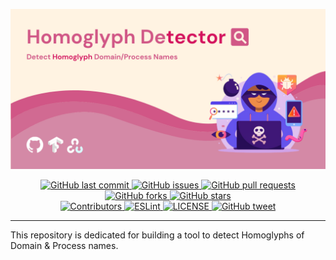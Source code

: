 <p align="center">
  <img alt="GitHub release" src="https://github.com/LaxmanSinghTomar/homoglyph-detector/blob/a5f1eb5d74bd95942028a7d86dd1c4290b51d92f/Homoglyph%20Detector.png">
</p>

<p align = "center">
  <a href="https://github.com/LaxmanSinghTomar/homoglyph-detector/commits/master" target="_blank">
    <img src="https://img.shields.io/github/last-commit/LaxmanSinghTomar/homoglyph-detector?style=flat-square" alt="GitHub last commit">
  </a>

<a href="https://github.com/LaxmanSinghTomar/homoglyph-detector/issues" target="_blank">
  <img src="https://img.shields.io/github/issues/LaxmanSinghTomar/homoglyph-detector?style=flat-square&color=red" alt="GitHub issues">
</a>

<a href="https://github.com/LaxmanSinghTomar/homoglyph-detector/pulls" target="_blank">
  <img src="https://img.shields.io/github/issues-pr/LaxmanSinghTomar/homoglyph-detector?style=flat-square&color=blue" alt="GitHub pull requests">
</a>
  
<a href="https://github.com/LaxmanSinghTomar/homoglyph-detector/forks" target="_blank">
  <img src="https://img.shields.io/github/forks/LaxmanSinghTomar/homoglyph-detector?style=flat-square&color=blue" alt="GitHub forks">
</a>

<a href="  https://github.com/LaxmanSinghTomar/homoglyph-detector/stars" target="_blank">
  <img src="https://img.shields.io/github/stars/LaxmanSinghTomar/homoglyph-detector?style=flat-square&color=blue" alt="GitHub stars">
</a>  
  
</br>

<a href="https://github.com/LaxmanSinghTomar/homoglyph-detector#contribute" target="_blank">
  <img alt="Contributors" src="https://img.shields.io/badge/all_contributors-2-orange.svg?style=flat-square">
</a>

<a href="https://standardjs.com" target="_blank">
  <img alt="ESLint" src="https://img.shields.io/badge/code_style-standard-brightgreen.svg?style=flat-square">
</a>

<a href="https://github.com/LaxmanSinghTomar/homoglyph-detector/blob/main/LICENSE" target="_blank">
  <img alt="LICENSE" src="https://img.shields.io/github/license/LaxmanSinghTomar/homoglyph-detector">
<a/>


<a href="https://ctt.ac/V44e7" target="_blank">
  <img src="https://img.shields.io/twitter/url?style=flat-square&logo=twitter&url=https://ctt.ac/V44e7" alt="GitHub tweet">
</a>
</p>
<hr>


This repository is dedicated for building a tool to detect Homoglyphs of Domain &amp; Process names.

